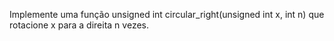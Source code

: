 Implemente uma função 
unsigned int circular_right(unsigned int x, int n) 
que rotacione x para a direita n vezes.
